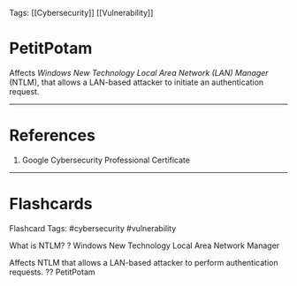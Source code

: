 Tags: [[Cybersecurity]] [[Vulnerability]]
# PetitPotam

Affects *Windows New Technology Local Area Network (LAN) Manager* (NTLM), that allows a LAN-based attacker to initiate an authentication request.

---
# References

1. Google Cybersecurity Professional Certificate

---
# Flashcards

Flashcard Tags: #cybersecurity #vulnerability 

What is NTLM?
?
Windows New Technology Local Area Network Manager
<!--SR:!2024-04-27,2,248-->

Affects NTLM that allows a LAN-based attacker to perform authentication requests.
??
PetitPotam
<!--SR:!2024-04-29,3,248!2024-04-27,1,210-->